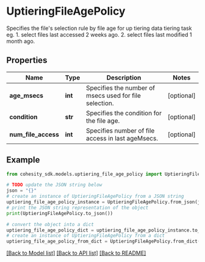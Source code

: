 # UptieringFileAgePolicy

Specifies the file's selection rule by file age for up tiering data tiering task eg. 1. select files last accessed 2 weeks ago. 2. select files last modified 1 month ago.

## Properties

Name | Type | Description | Notes
------------ | ------------- | ------------- | -------------
**age_msecs** | **int** | Specifies the number of msecs used for file selection. | [optional] 
**condition** | **str** | Specifies the condition for the file age. | [optional] 
**num_file_access** | **int** | Specifies number of file access in last ageMsecs. | [optional] 

## Example

```python
from cohesity_sdk.models.uptiering_file_age_policy import UptieringFileAgePolicy

# TODO update the JSON string below
json = "{}"
# create an instance of UptieringFileAgePolicy from a JSON string
uptiering_file_age_policy_instance = UptieringFileAgePolicy.from_json(json)
# print the JSON string representation of the object
print(UptieringFileAgePolicy.to_json())

# convert the object into a dict
uptiering_file_age_policy_dict = uptiering_file_age_policy_instance.to_dict()
# create an instance of UptieringFileAgePolicy from a dict
uptiering_file_age_policy_from_dict = UptieringFileAgePolicy.from_dict(uptiering_file_age_policy_dict)
```
[[Back to Model list]](../README.md#documentation-for-models) [[Back to API list]](../README.md#documentation-for-api-endpoints) [[Back to README]](../README.md)


